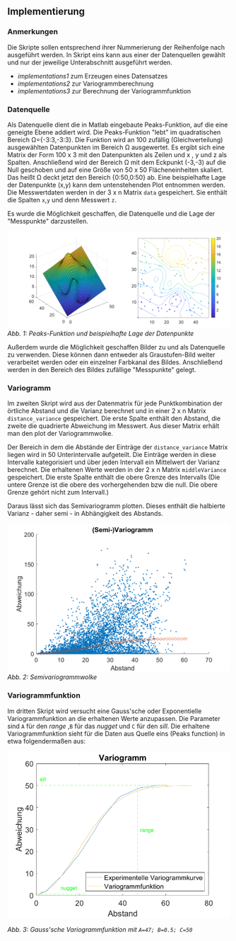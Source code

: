 ## Implementierung

### Anmerkungen
Die Skripte sollen entsprechend ihrer Nummerierung der Reihenfolge nach ausgeführt werden. In Skript eins kann aus einer der Datenquellen gewählt und nur der jeweilige Unterabschnitt ausgeführt werden.
* *implementations1* zum Erzeugen eines Datensatzes
* *implementations2* zur Variogrammberechnung
* *implementations3* zur Berechnung der Variogrammfunktion

### Datenquelle
Als Datenquelle dient die in Matlab eingebaute Peaks-Funktion, auf die eine geneigte Ebene addiert wird. Die Peaks-Funktion "lebt" im quadratischen Bereich Ω={-3:3,-3:3}. Die Funktion wird an 100 zufällig (Gleichverteilung) ausgewählten Datenpunkten im Bereich Ω ausgewertet. Es ergibt sich eine Matrix der Form 100 x 3 mit den Datenpunkten als Zeilen und x , y und z als Spalten. Anschließend wird der Bereich Ω mit dem Eckpunkt (-3,-3) auf die Null geschoben und auf eine Größe von 50 x 50 Flächeneinheiten skaliert. Das heißt Ω deckt jetzt den Bereich {0:50,0:50} ab. Eine beispielhafte Lage der Datenpunkte (x,y) kann dem untenstehenden Plot entnommen werden. Die Messwertdaten werden in der 3 x n Matrix `data` gespeichert. Sie enthält die Spalten `x`,`y` und denn Messwert `z`.

Es wurde die Möglichkeit geschaffen, die Datenquelle und die Lage der "Messpunkte" darzustellen.



![beispielhafte Lage der Datenpunkte](Datenpunkte(2).bmp)
*Abb. 1: Peaks-Funktion und beispielhafte Lage der Datenpunkte*

Außerdem wurde die Möglichkeit geschaffen Bilder zu  und als Datenquelle zu verwenden. Diese können dann entweder als Graustufen-Bild weiter verarbeitet werden oder ein einzelner Farbkanal des Bildes. Anschließend werden in den Bereich des Bildes zufällige "Messpunkte" gelegt.

### Variogramm
Im zweiten Skript wird aus der Datenmatrix für jede Punktkombination der örtliche Abstand und die Varianz berechnet und in einer 2 x n Matrix `distance_variance` gespeichert. Die erste Spalte enthält den Abstand, die zweite die quadrierte Abweichung im Messwert. Aus dieser Matrix erhält man den plot der Variogrammwolke.

Der Bereich in dem die Abstände der Einträge der `distance_variance` Matrix liegen wird in 50 Unterintervalle aufgeteilt. Die Einträge werden in diese Intervalle kategorisiert und über jeden Intervall ein Mittelwert der Varianz berechnet. Die erhaltenen Werte werden in der 2 x n Matrix `middleVariance` gespeichert. Die erste Spalte enthält die obere Grenze des Intervalls (Die untere Grenze ist die obere des vorhergehenden bzw die null. Die obere Grenze gehört nicht zum Intervall.)

Daraus lässt sich das Semivariogramm plotten. Dieses enthält die halbierte Varianz - daher semi - in Abhängigkeit des Abstands.

![Semivariogramm](Variogramm.bmp)
*Abb. 2: Semivariogrammwolke*

### Variogrammfunktion
Im dritten Skript wird versucht eine Gauss'sche oder Exponentielle Variogrammfunktion an die erhaltenen Werte anzupassen. Die Parameter sind `A` für den *range* ,`B` für das *nugget* und `C` für den *sill*. Die erhaltene Variogrammfunktion sieht für die Daten aus Quelle eins (Peaks function) in etwa folgendermaßen aus:

![angepasste gausssche Variogrammfunktion](Variogrammfunktion_beschriftet.bmp)

*Abb. 3: Gauss'sche Variogrammfunktion mit `A=47; B=0.5; C=50`*
